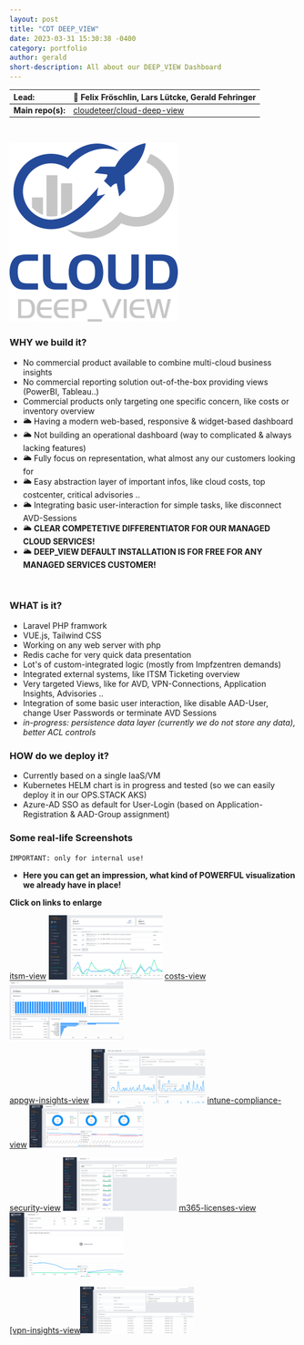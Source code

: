 ```yaml
---
layout: post
title: "CDT DEEP_VIEW"
date: 2023-03-31 15:30:38 -0400
category: portfolio
author: gerald
short-description: All about our DEEP_VIEW Dashboard
---
```


| Lead: |🚀 Felix Fröschlin, Lars Lütcke, Gerald Fehringer |
| :--- | :--- |
| **Main repo(s):** | [cloudeteer/cloud-deep-view](https://github.com/cloudeteer/cloud-deep-view) |

<br>

![DEEP_VIEW](/assets/cdt_deep_view.svg)

### WHY we build it?

- No commercial product available to combine multi-cloud business insights
- No commercial reporting solution out-of-the-box providing views (PowerBI, Tableau..)
- Commercial products only targeting one specific concern, like costs or inventory overview
- 🌥️ Having a modern web-based, responsive & widget-based dashboard
- 🌥️ Not building an operational dashboard (way to complicated & always lacking features)
- 🌥️ Fully focus on representation, what almost any our customers looking for
- 🌥️ Easy abstraction layer of important infos, like cloud costs, top costcenter, critical advisories ..
- 🌥️ Integrating basic user-interaction for simple tasks, like disconnect AVD-Sessions
- 🌥️ **CLEAR COMPETETIVE DIFFERENTIATOR FOR OUR MANAGED CLOUD SERVICES!**
- 🌥️ **DEEP_VIEW DEFAULT INSTALLATION IS FOR FREE FOR ANY MANAGED SERVICES CUSTOMER!**

<br>

### WHAT is it?

- Laravel PHP framwork
- VUE.js, Tailwind CSS
- Working on any web server with php
- Redis cache for very quick data presentation
- Lot's of custom-integrated logic (mostly from Impfzentren demands)
- Integrated external systems, like ITSM Ticketing overview
- Very targeted Views, like for AVD, VPN-Connections, Application Insights, Advisories ..
- Integration of some basic user interaction, like disable AAD-User, change User Passwords or terminate AVD Sessions
- _in-progress: persistence data layer (currently we do not store any data), better ACL controls_

### HOW do we deploy it?

- Currently based on a single IaaS/VM
- Kubernetes HELM chart is in progress and tested (so we can easily deploy it in our OPS.STACK AKS)
- Azure-AD SSO as default for User-Login (based on Application-Registration & AAD-Group assignment)

### Some real-life Screenshots

`IMPORTANT: only for internal use!`

- **Here you can get an impression, what kind of POWERFUL visualization we already have in place!**


**Click on links to enlarge**

<a href="/assets/deep_view_itsm.png" target=_top>itsm-view</a> <img src="/assets/deep_view_itsm.png" width="200"> <a href="/assets/deep_view_costs.png" target=_top>costs-view</a> <img src="/assets/deep_view_costs.png" width="200">

<a href="/assets/deep_view_appgw-insights.png" target=_top>appgw-insights-view</a> <img src="/assets/deep_view_appgw-insights.png" width="200"> <a href="/assets/deep_view_intune.png" target=_top>intune-compliance-view</a> <img src="/assets/deep_view_intune.png" width="200">

<a href="/assets/deep_view_security_insights.png" target=_top>security-view</a> <img src="/assets/deep_view_security_insights.png" width="200"> <a href="/assets/deep_view_m365_licenses.png" target=_top>m365-licenses-view</a><img src="/assets/deep_view_m365_licenses.png" width="200">

<a href="/assets/deep_view_vpn-insights.png" target=_top>[vpn-insights-view</a><img src="/assets/deep_view_vpn-insights.png" width="200">
